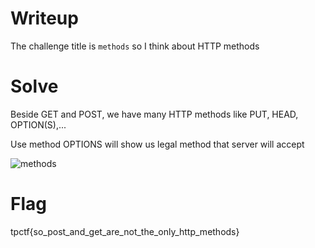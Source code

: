 # Writeup

The challenge title is `methods` so I think about HTTP methods

# Solve
Beside GET and POST, we have many HTTP methods like PUT, HEAD, OPTION(S),...

Use method OPTIONS will show us legal method that server will accept

![methods](https://github.com/quanght55/CTFWriteups/blob/master/CTF/TakomaCTF/Methods/images/Capture.PNG)
# Flag
tpctf{so_post_and_get_are_not_the_only_http_methods}
